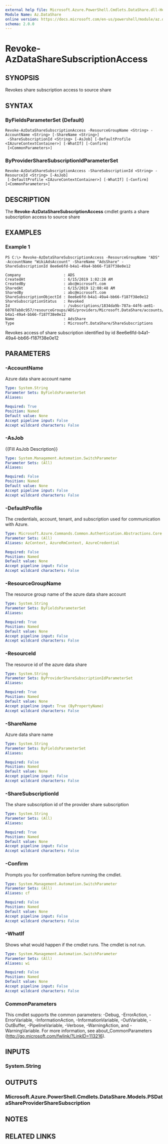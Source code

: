```yaml
---
external help file: Microsoft.Azure.PowerShell.Cmdlets.DataShare.dll-Help.xml
Module Name: Az.DataShare
online version: https://docs.microsoft.com/en-us/powershell/module/az.datashare/revoke-azdatasharesubscriptionaccess
schema: 2.0.0
---
```


# Revoke-AzDataShareSubscriptionAccess

## SYNOPSIS
Revokes share subscription access to source share

## SYNTAX

### ByFieldsParameterSet (Default)
```
Revoke-AzDataShareSubscriptionAccess -ResourceGroupName <String> -AccountName <String> [-ShareName <String>]
 -ShareSubscriptionId <String> [-AsJob] [-DefaultProfile <IAzureContextContainer>] [-WhatIf] [-Confirm]
 [<CommonParameters>]
```

### ByProviderShareSubscriptionIdParameterSet
```
Revoke-AzDataShareSubscriptionAccess -ShareSubscriptionId <String> -ResourceId <String> [-AsJob]
 [-DefaultProfile <IAzureContextContainer>] [-WhatIf] [-Confirm] [<CommonParameters>]
```

## DESCRIPTION
The **Revoke-AzDataShareSubscriptionAccess** cmdlet grants a share subscription access to source share

## EXAMPLES

### Example 1
```
PS C:\> Revoke-AzDataShareSubscriptionAccess -ResourceGroupName "ADS" -AccountName "WikiAdsAccount" -ShareName "AdsShare" -ShareSubscriptionId 8ee6e6fd-b4a1-49a4-bb66-f187f38e0e12

Company                   : ADS
CreatedAt                 : 6/15/2019 1:02:28 AM
CreatedBy                 : abc@microsoft.com
SharedAt                  : 6/15/2019 12:08:48 AM
SharedBy                  : abc@microsoft.com
ShareSubscriptionObjectId : 8ee6e6fd-b4a1-49a4-bb66-f187f38e0e12
ShareSubscriptionStatus   : Revoked
Id                        : /subscriptions/1834da9b-787a-44f6-ae81-60707ab8c957/resourceGroups/ADS/providers/Microsoft.DataShare/accounts/WikiAdsAccount/shares/AdsShare/shareSubscriptions/8ee6e6fd-b4a1-49a4-bb66-f187f38e0e12
Name                      : AdsShare
Type                      : Microsoft.DataShare/ShareSubscriptions
```

Revokes access of share subscription identified by id 8ee6e6fd-b4a1-49a4-bb66-f187f38e0e12

## PARAMETERS

### -AccountName
Azure data share account name

```yaml
Type: System.String
Parameter Sets: ByFieldsParameterSet
Aliases:

Required: True
Position: Named
Default value: None
Accept pipeline input: False
Accept wildcard characters: False
```

### -AsJob
{{Fill AsJob Description}}

```yaml
Type: System.Management.Automation.SwitchParameter
Parameter Sets: (All)
Aliases:

Required: False
Position: Named
Default value: None
Accept pipeline input: False
Accept wildcard characters: False
```

### -DefaultProfile
The credentials, account, tenant, and subscription used for communication with Azure.

```yaml
Type: Microsoft.Azure.Commands.Common.Authentication.Abstractions.Core.IAzureContextContainer
Parameter Sets: (All)
Aliases: AzContext, AzureRmContext, AzureCredential

Required: False
Position: Named
Default value: None
Accept pipeline input: False
Accept wildcard characters: False
```

### -ResourceGroupName
The resource group name of the azure data share account

```yaml
Type: System.String
Parameter Sets: ByFieldsParameterSet
Aliases:

Required: True
Position: Named
Default value: None
Accept pipeline input: False
Accept wildcard characters: False
```

### -ResourceId
The resource id of the azure data share

```yaml
Type: System.String
Parameter Sets: ByProviderShareSubscriptionIdParameterSet
Aliases:

Required: True
Position: Named
Default value: None
Accept pipeline input: True (ByPropertyName)
Accept wildcard characters: False
```

### -ShareName
Azure data share name

```yaml
Type: System.String
Parameter Sets: ByFieldsParameterSet
Aliases:

Required: False
Position: Named
Default value: None
Accept pipeline input: False
Accept wildcard characters: False
```

### -ShareSubscriptionId
The share subscription id of the provider share subscription

```yaml
Type: System.String
Parameter Sets: (All)
Aliases:

Required: True
Position: Named
Default value: None
Accept pipeline input: False
Accept wildcard characters: False
```

### -Confirm
Prompts you for confirmation before running the cmdlet.

```yaml
Type: System.Management.Automation.SwitchParameter
Parameter Sets: (All)
Aliases: cf

Required: False
Position: Named
Default value: None
Accept pipeline input: False
Accept wildcard characters: False
```

### -WhatIf
Shows what would happen if the cmdlet runs. The cmdlet is not run.

```yaml
Type: System.Management.Automation.SwitchParameter
Parameter Sets: (All)
Aliases: wi

Required: False
Position: Named
Default value: None
Accept pipeline input: False
Accept wildcard characters: False
```

### CommonParameters
This cmdlet supports the common parameters: -Debug, -ErrorAction, -ErrorVariable, -InformationAction, -InformationVariable, -OutVariable, -OutBuffer, -PipelineVariable, -Verbose, -WarningAction, and -WarningVariable. For more information, see about_CommonParameters (http://go.microsoft.com/fwlink/?LinkID=113216).

## INPUTS

### System.String

## OUTPUTS

### Microsoft.Azure.PowerShell.Cmdlets.DataShare.Models.PSDataShareProviderShareSubscription

## NOTES

## RELATED LINKS
